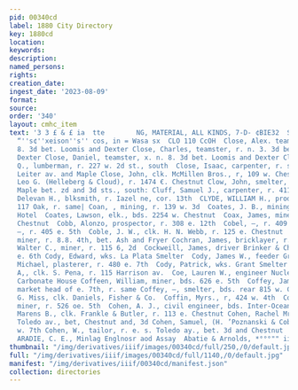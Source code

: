 ```yaml
---
pid: 00340cd
label: 1880 City Directory
key: 1880cd
location: 
keywords: 
description: 
named_persons: 
rights: 
creation_date: 
ingest_date: '2023-08-09'
format: 
source: 
order: '340'
layout: cmhc_item
text: '3 3 £ & £ ia  tte        NG, MATERIAL, ALL KINDS, 7-D- ¢BIE32  Special Attention
  “''s¢''xeison''s'' cos, in = Wasa sx  CLO 110 CcOH  Close, Alex. teamster, r. n.
  8. 3d bet. Loomis and Dexter Close, Charles, teamster, r. n. 3. 3d bet. Loomis and
  Dexter Close, Daniel, teamster, x. n. 8. 3d bet. Loomis and Dexter Close, Francis
  Q., lumberman, r. 227 w. 2d st., south  Close, Isaac, carpenter, r. s. 8. 5th bet.
  Leiter av. and Maple Close, John, clk. McMillen Bros., r, 109 w. Chestnut  Cloud,
  Leo G. (Helleberg & Cloud), r. 1474 €. Chestnut Clow, John, smelter, bds. w. s.
  Maple bet. zd and 3d sts., south: Cluff, Samuel J., carpenter, r. 411 e. 13th  Clute,
  Delevan H., blksmith, r. Iazel ne, cor. 13th  CLYDE, WILLIAM H., produce and commision,
  117 Oak, r. same| Coan, , mining, r. 139 w. 3d  Coates, J. B., mining, bds. Exchange
  Hotel  Coates, Lawson, elk., bds. 2254 w. Chestnut  Coax, James, miner, r. 405 e.
  Chestnut  Cobb, Alonzo, prospector, r. 308 e. 12th  Cobel, —, r. 409 e. 5th  Cobel,
  —, r. 405 e. 5th  Coble, J. W., clk. H. N. Webb, r. 125 e. Chestnut  Cobley, John,
  miner, r. 8.8. 4th, bet. Ash and Fryer Cochran, James, bricklayer, r. 329 e. 6th  Cockrill,
  Walter C., miner, r. 115 6, 2d  Cockweill, James, driver Brinker & Chatfield, 124
  e. 6th Cody, Edward, wks. La Plata Smelter  Cody, James W., feeder Grant Smelter  Cody,
  Michael, plasterer, r. 480 e. 7th  Cody, Patrick, wks. Grant Smelter  Coe, Charles
  A,, clk. S. Pena, r. 115 Harrison av.  Coe, Lauren W., engineer Nucles mine, bds.
  Carbonate House Coffeen, William, miner, bds. 626 e. 5th  Coffey, James C., meat
  market head of e. 7th, r. same Coffey, —, smelter, bds. rear 815 w. Chestnut  Coftin,
  G. Miss, clk. Daniels, Fisher & Co.  Coffin, Myrs., r, 424 w. 4th  Cottman, George,
  miner, r. 526 oe. 5th  Cohen, A. J., civil engineer, bds. Inter-Ocean Hotel.  Cohen;
  Marens B., clk. Frankle & Butler, r. 113 e. Chestnut Cohen, Rachel Mrs., r. 6, a.
  Toledo av., bet, Chestnut and, 3d Cohen, Samuel, (H. ’Poznanski & Coben), r, 214
  w. 7th Cohen, W., tailor, r. e. s. Toledo ay., bet. 3d and Chestnut        E. H,
  ARADIE, C. E., Minlag Englnosr aod Assay  Abatie & Arnolds, *°°°"" iiss aes avon, '
thumbnail: "/img/derivatives/iiif/images/00340cd/full/250,/0/default.jpg"
full: "/img/derivatives/iiif/images/00340cd/full/1140,/0/default.jpg"
manifest: "/img/derivatives/iiif/00340cd/manifest.json"
collection: directories
---
```

